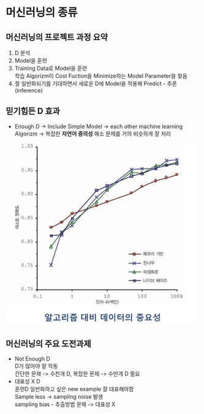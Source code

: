 # 머신러닝의 종류

## 머신러닝의 프로젝트 과정 요약
1. D 분석
2. Model을 훈련
3. Training Data로 Model을 훈련
   <br> 학습 Algorizm이 Cost Fuction을 Minimize하는 Model Parameter을 찾음
4. 잘 일반화되기를 기대하면서 새로운 D에 Model을 적용해 Predict - 추론(inference)

## 믿기힘든 D 효과
- Enough D -> Include Simple Model -> each other machine learning Algorizm -> 복잡한 **자연어 중의성** 해소 문제를 거의 비슷하게 잘 처리
<img src = 'https://github.com/bluemoon-17/KEVIN/blob/main/2Grade/1Simester/Pictures/imfortance.png'/>

## 머신러닝의 주요 도전과제
- Not Enough D
  <br> D가 많아야 잘 작동
  <br> 간단한 문제 -> 수천개 D, 복잡한 문제 -> 수만개 D 필요
- 대표성 X D
  <br> 훈련D 일반화하고 싶은 new example 잘 대표해야함
  <br> Sample less -> sampling noise 발생
  <br> sampling bias - 추출방법 문제 -> 대표성 X
